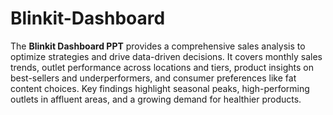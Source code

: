 # Blinkit-Dashboard
The **Blinkit Dashboard PPT** provides a comprehensive sales analysis to optimize strategies and drive data-driven decisions. It covers monthly sales trends, outlet performance across locations and tiers, product insights on best-sellers and underperformers, and consumer preferences like fat content choices. Key findings highlight seasonal peaks, high-performing outlets in affluent areas, and a growing demand for healthier products.
